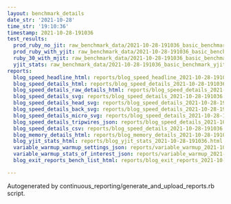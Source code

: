 ```yaml
---
layout: benchmark_details
date_str: '2021-10-28'
time_str: '19:10:36'
timestamp: 2021-10-28-191036
test_results:
  prod_ruby_no_jit: raw_benchmark_data/2021-10-28-191036_basic_benchmark_prod_ruby_no_jit.json
  prod_ruby_with_yjit: raw_benchmark_data/2021-10-28-191036_basic_benchmark_prod_ruby_with_yjit.json
  ruby_30_with_mjit: raw_benchmark_data/2021-10-28-191036_basic_benchmark_ruby_30_with_mjit.json
  yjit_stats: raw_benchmark_data/2021-10-28-191036_basic_benchmark_yjit_stats.json
reports:
  blog_speed_headline_html: reports/blog_speed_headline_2021-10-28-191036.html
  blog_speed_details_html: reports/blog_speed_details_2021-10-28-191036.html
  blog_speed_details_raw_details_html: reports/blog_speed_details_2021-10-28-191036.raw_details.html
  blog_speed_details_svg: reports/blog_speed_details_2021-10-28-191036.svg
  blog_speed_details_head_svg: reports/blog_speed_details_2021-10-28-191036.head.svg
  blog_speed_details_back_svg: reports/blog_speed_details_2021-10-28-191036.back.svg
  blog_speed_details_micro_svg: reports/blog_speed_details_2021-10-28-191036.micro.svg
  blog_speed_details_tripwires_json: reports/blog_speed_details_2021-10-28-191036.tripwires.json
  blog_speed_details_csv: reports/blog_speed_details_2021-10-28-191036.csv
  blog_memory_details_html: reports/blog_memory_details_2021-10-28-191036.html
  blog_yjit_stats_html: reports/blog_yjit_stats_2021-10-28-191036.html
  variable_warmup_warmup_settings_json: reports/variable_warmup_2021-10-28-191036.warmup_settings.json
  variable_warmup_stats_of_interest_json: reports/variable_warmup_2021-10-28-191036.stats_of_interest.json
  blog_exit_reports_bench_list_html: reports/blog_exit_reports_2021-10-28-191036.bench_list.html

---
```

Autogenerated by continuous_reporting/generate_and_upload_reports.rb script.

